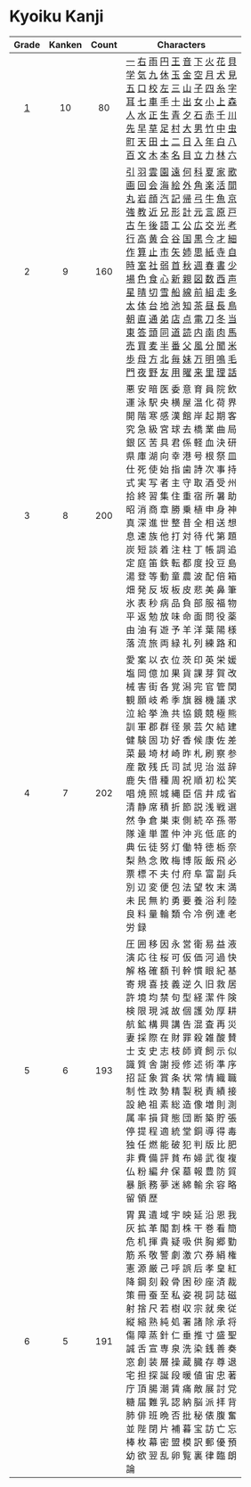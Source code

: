
# Kyoiku Kanji

|           Grade            | Kanken | Count | Characters                                                                                                                                                                                                                                                                                                                                                                                                                                                                                                                                                                                                                                                                                                                                                                                                                                                                                                                                                                                                                                                                                                                                                                                                                                                                                                                                                                                                                                                                                                                                                                                                                                                                                                   |
| :------------------------: | :----: | :---: | ------------------------------------------------------------------------------------------------------------------------------------------------------------------------------------------------------------------------------------------------------------------------------------------------------------------------------------------------------------------------------------------------------------------------------------------------------------------------------------------------------------------------------------------------------------------------------------------------------------------------------------------------------------------------------------------------------------------------------------------------------------------------------------------------------------------------------------------------------------------------------------------------------------------------------------------------------------------------------------------------------------------------------------------------------------------------------------------------------------------------------------------------------------------------------------------------------------------------------------------------------------------------------------------------------------------------------------------------------------------------------------------------------------------------------------------------------------------------------------------------------------------------------------------------------------------------------------------------------------------------------------------------------------------------------------------------------------ |
| [1](Kyoiku%20Kanji%201.md) |   10   |  80   | [一](一.md) [右](右.md) [雨](雨.md) [円](円.md) [王](王.md) [音](音.md) [下](下.md) [火](火.md) [花](花.md) [貝](貝.md)<br>[学](学.md) [気](気.md) [九](九.md) [休](休.md) [玉](玉.md) [金](金.md) [空](空.md) [月](月.md) [犬](犬.md) [見](見.md)<br>[五](五.md) [口](口.md) [校](校.md) [左](左.md) [三](三.md) [山](山.md) [子](子.md) [四](四.md) [糸](糸.md) [字](字.md)<br>[耳](耳.md) [七](七.md) [車](車.md) [手](手.md) [十](十.md) [出](出.md) [女](女.md) [小](小.md) [上](上.md) [森](森.md)<br>[人](人.md) [水](水.md) [正](正.md) [生](生.md) [青](青.md) [夕](夕.md) [石](石.md) [赤](赤.md) [千](千.md) [川](川.md)<br>[先](先.md) [早](早.md) [草](草.md) [足](足.md) [村](村.md) [大](大.md) [男](男.md) [竹](竹.md) [中](中.md) [虫](虫.md)<br>[町](町.md) [天](天.md) [田](田.md) [土](土.md) [二](二.md) [日](日.md) [入](入.md) [年](年.md) [白](白.md) [八](八.md)<br>[百](百.md) [文](文.md) [木](木.md) [本](本.md) [名](名.md) [目](目.md) [立](立.md) [力](力.md) [林](林.md) [六](六.md)                                                                                                                                                                                                                                                                                                                                                                                                                                                                                                                                                                                                                                                                                                                                                                                                                                                         |
|             2              |   9    |  160  | [引](引.md) [羽](羽.md) [雲](雲.md) [園](園.md) [遠](遠.md) [何](何.md) [科](科.md) [夏](夏.md) [家](家.md) [歌](歌.md)<br>[画](画.md) [回](回.md) [会](会.md) [海](海.md) [絵](絵.md) [外](外.md) [角](角.md) [楽](楽.md) [活](活.md) [間](間.md)<br>[丸](丸.md) [岩](岩.md) [顔](顔.md) [汽](汽.md) [記](記.md) [帰](帰.md) [弓](弓.md) [牛](牛.md) [魚](魚.md) [京](京.md)<br>[強](強.md) [教](教.md) [近](近.md) [兄](兄.md) [形](形.md) [計](計.md) [元](元.md) [言](言.md) [原](原.md) [戸](戸.md)<br>[古](古.md) [午](午.md) [後](後.md) [語](語.md) [工](工.md) [公](公.md) [広](広.md) [交](交.md) [光](光.md) [考](考.md)<br>[行](行.md) [高](高.md) [黄](黄.md) [合](合.md) [谷](谷.md) [国](国.md) [黒](黒.md) [今](今.md) [才](才.md) [細](細.md)<br>[作](作.md) [算](算.md) [止](止.md) [市](市.md) [矢](矢.md) [姉](姉.md) [思](思.md) [紙](紙.md) [寺](寺.md) [自](自.md)<br>[時](時.md) [室](室.md) [社](社.md) [弱](弱.md) [首](首.md) [秋](秋.md) [週](週.md) [春](春.md) [書](書.md) [少](少.md)<br>[場](場.md) [色](色.md) [食](食.md) [心](心.md) [新](新.md) [親](親.md) [図](図.md) [数](数.md) [西](西.md) [声](声.md)<br>[星](星.md) [晴](晴.md) [切](切.md) [雪](雪.md) [船](船.md) [線](線.md) [前](前.md) [組](組.md) [走](走.md) [多](多.md)<br>[太](太.md) [体](体.md) [台](台.md) [地](地.md) [池](池.md) [知](知.md) [茶](茶.md) [昼](昼.md) [長](長.md) [鳥](鳥.md)<br>[朝](朝.md) [直](直.md) [通](通.md) [弟](弟.md) [店](店.md) [点](点.md) [電](電.md) [刀](刀.md) [冬](冬.md) [当](当.md)<br>[東](東.md) [答](答.md) [頭](頭.md) [同](同.md) [道](道.md) [読](読.md) [内](内.md) [南](南.md) [肉](肉.md) [馬](馬.md)<br>[売](売.md) [買](買.md) [麦](麦.md) [半](半.md) [番](番.md) [父](父.md) [風](風.md) [分](分.md) [聞](聞.md) [米](米.md)<br>[歩](歩.md) [母](母.md) [方](方.md) [北](北.md) [毎](毎.md) [妹](妹.md) [万](万.md) [明](明.md) [鳴](鳴.md) [毛](毛.md)<br>[門](門.md) [夜](夜.md) [野](野.md) [友](友.md) [用](用.md) [曜](曜.md) [来](来.md) [里](里.md) [理](理.md) [話](話.md) |
|             3              |   8    |  200  | 悪 安 暗 医 委 意 育 員 院 飲 <br>運 泳 駅 央 横 屋 温 化 荷 界 <br>開 階 寒 感 漢 館 岸 起 期 客 <br>究 急 級 宮 球 去 橋 業 曲 局 <br>銀 区 苦 具 君 係 軽 血 決 研 <br>県 庫 湖 向 幸 港 号 根 祭 皿 <br>仕 死 使 始 指 歯 詩 次 事 持 <br>式 実 写 者 主 守 取 酒 受 州 <br>拾 終 習 集 住 重 宿 所 暑 助 <br>昭 消 商 章 勝 乗 植 申 身 神 <br>真 深 進 世 整 昔 全 相 送 想 <br>息 速 族 他 打 対 待 代 第 題 <br>炭 短 談 着 注 柱 丁 帳 調 追 <br>定 庭 笛 鉄 転 都 度 投 豆 島 <br>湯 登 等 動 童 農 波 配 倍 箱 <br>畑 発 反 坂 板 皮 悲 美 鼻 筆 <br>氷 表 秒 病 品 負 部 服 福 物 <br>平 返 勉 放 味 命 面 問 役 薬 <br>由 油 有 遊 予 羊 洋 葉 陽 様 <br>落 流 旅 両 緑 礼 列 練 路 和                                                                                                                                                                                                                                                                                                                                                                                                                                                                                                                                                                                                                                                                                                                                                                                                                                                                                                                                                                                                                                                                                                                                                                                                                  |
|             4              |   7    |  202  | 愛 案 以 衣 位 茨 印 英 栄 媛<br>塩 岡 億 加 果 貨 課 芽 賀 改<br>械 害 街 各 覚 潟 完 官 管 関<br>観 願 岐 希 季 旗 器 機 議 求<br>泣 給 挙 漁 共 協 鏡 競 極 熊<br>訓 軍 郡 群 径 景 芸 欠 結 建<br>健 験 固 功 好 香 候 康 佐 差<br>菜 最 埼 材 崎 昨 札 刷 察 参<br>産 散 残 氏 司 試 児 治 滋 辞<br>鹿 失 借 種 周 祝 順 初 松 笑<br>唱 焼 照 城 縄 臣 信 井 成 省<br>清 静 席 積 折 節 説 浅 戦 選<br>然 争 倉 巣 束 側 続 卒 孫 帯<br>隊 達 単 置 仲 沖 兆 低 底 的<br>典 伝 徒 努 灯 働 特 徳 栃 奈<br>梨 熱 念 敗 梅 博 阪 飯 飛 必<br>票 標 不 夫 付 府 阜 富 副 兵<br>別 辺 変 便 包 法 望 牧 末 満<br>未 民 無 約 勇 要 養 浴 利 陸<br>良 料 量 輪 類 令 冷 例 連 老<br>労 録                                                                                                                                                                                                                                                                                                                                                                                                                                                                                                                                                                                                                                                                                                                                                                                                                                                                                                                                                                                                                                                                                                                                                                                                                              |
|             5              |   6    |  193  | 圧 囲 移 因 永 営 衛 易 益 液<br>演 応 往 桜 可 仮 価 河 過 快<br>解 格 確 額 刊 幹 慣 眼 紀 基<br>寄 規 喜 技 義 逆 久 旧 救 居<br>許 境 均 禁 句 型 経 潔 件 険<br>検 限 現 減 故 個 護 効 厚 耕<br>航 鉱 構 興 講 告 混 査 再 災<br>妻 採 際 在 財 罪 殺 雑 酸 賛<br>士 支 史 志 枝 師 資 飼 示 似<br>識 質 舎 謝 授 修 述 術 準 序<br>招 証 象 賞 条 状 常 情 織 職<br>制 性 政 勢 精 製 税 責 績 接<br>設 絶 祖 素 総 造 像 増 則 測<br>属 率 損 貸 態 団 断 築 貯 張<br>停 提 程 適 統 堂 銅 導 得 毒<br>独 任 燃 能 破 犯 判 版 比 肥<br>非 費 備 評 貧 布 婦 武 復 複<br>仏 粉 編 弁 保 墓 報 豊 防 貿<br>暴 脈 務 夢 迷 綿 輸 余 容 略<br>留 領 歴                                                                                                                                                                                                                                                                                                                                                                                                                                                                                                                                                                                                                                                                                                                                                                                                                                                                                                                                                                                                                                                                                                                                                                                                                                                   |
|             6              |   5    |  191  | 胃 異 遺 域 宇 映 延 沿 恩 我<br>灰 拡 革 閣 割 株 干 巻 看 簡<br>危 机 揮 貴 疑 吸 供 胸 郷 勤<br>筋 系 敬 警 劇 激 穴 券 絹 権<br>憲 源 厳 己 呼 誤 后 孝 皇 紅<br>降 鋼 刻 穀 骨 困 砂 座 済 裁<br>策 冊 蚕 至 私 姿 視 詞 誌 磁<br>射 捨 尺 若 樹 収 宗 就 衆 従<br>縦 縮 熟 純 処 署 諸 除 承 将<br>傷 障 蒸 針 仁 垂 推 寸 盛 聖<br>誠 舌 宣 専 泉 洗 染 銭 善 奏<br>窓 創 装 層 操 蔵 臓 存 尊 退<br>宅 担 探 誕 段 暖 値 宙 忠 著<br>庁 頂 腸 潮 賃 痛 敵 展 討 党<br>糖 届 難 乳 認 納 脳 派 拝 背<br>肺 俳 班 晩 否 批 秘 俵 腹 奮<br>並 陛 閉 片 補 暮 宝 訪 亡 忘<br>棒 枚 幕 密 盟 模 訳 郵 優 預<br>幼 欲 翌 乱 卵 覧 裏 律 臨 朗<br>論                                                                                                                                                                                                                                                                                                                                                                                                                                                                                                                                                                                                                                                                                                                                                                                                                                                                                                                                                                                                                                                                                                                                                                                                                                                       |

